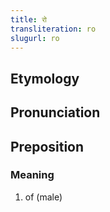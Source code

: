 ```yaml
---
title: रो
transliteration: ro
slugurl: ro
---
```


## Etymology
## Pronunciation
## Preposition
### Meaning
1. of (male)